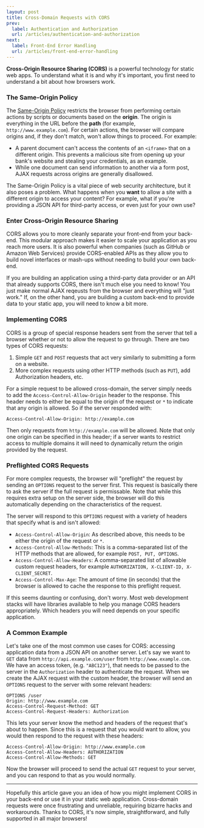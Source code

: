 ```yaml
---
layout: post
title: Cross-Domain Requests with CORS
prev:
  label: Authentication and Authorization
  url: /articles/authentication-and-authorization
next:
  label: Front-End Error Handling
  url: /articles/front-end-error-handling
---
```


**Cross-Origin Resource Sharing (CORS)** is a powerful technology for static web apps. To understand
what it is and why it's important, you first need to understand a bit about how browsers work.

### The Same-Origin Policy

The [Same-Origin Policy](https://developer.mozilla.org/en-US/docs/Web/JavaScript/Same_origin_policy_for_JavaScript)
restricts the browser from performing certain actions by scripts or documents based on
the **origin**. The origin is everything in the URL before the **path** (for example,
`http://www.example.com`). For certain actions, the browser will compare origins and, if
they don't match, won't allow things to proceed. For example:

* A parent document can't access the contents of an `<iframe>` that on a different
  origin. This prevents a malicious site from opening up your bank's website and stealing
  your credentials, as an example.
* While one document can send information to another via a form post, AJAX
  requests across origins are generally disallowed.
  
The Same-Origin Policy is a vital piece of web security architecture, but it also poses
a problem. What happens when you **want** to allow a site with a different origin to
access your content? For example, what if you're providing a JSON API for third-party access,
or even just for your own use?

### Enter Cross-Origin Resource Sharing

CORS allows you to more cleanly separate your front-end from your back-end. This modular
approach makes it easier to scale your application as you reach more users. It is also
powerful when companies (such as GitHub or Amazon Web Services) provide CORS-enabled APIs
as they allow you to build novel interfaces or mash-ups without needing to build your own
back-end.

If you are building an application using a third-party data provider or an API that already
supports CORS, there isn't much else you need to know! You just make normal AJAX reqeusts
from the browser and everything will "just work." If, on the other hand, you are building a 
custom back-end to provide data to your static app, you will need to know a bit more.

### Implementing CORS

CORS is a group of special response headers sent from the server that tell a browser whether
or not to allow the request to go through. There are two types of CORS requests:

1. Simple `GET` and `POST` requests that act very similarly to submitting a form on a website.
2. More complex requests using other HTTP methods (such as `PUT`), add Authorization headers, etc.

For a simple request to be allowed cross-domain, the server simply needs to add the
`Access-Control-Allow-Origin` header to the response. This header needs to either be equal to
the origin of the request or `*` to indicate that any origin is allowed. So if the server
responded with:

    Access-Control-Allow-Origin: http://example.com
    
Then only requests from `http://example.com` will be allowed. Note that only one origin can be
specified in this header; if a server wants to restrict access to multiple domains it will need
to dynamically return the origin provided by the request.

### Preflighted CORS Requests

For more complex requests, the browser will "preflight" the request by sending an `OPTIONS` request
to the server first. This request is basically there to ask the server if the full request is
permissable. Note that while this requires extra setup on the server side, the browser will do this
automatically depending on the characteristics of the request.

The server will respond to this `OPTIONS` request with a variety of headers that specify what is and
isn't allowed:

* `Access-Control-Allow-Origin`: As described above, this needs to be either the origin of the request
  or `*`.
* `Access-Control-Allow-Methods`: This is a comma-separated list of the HTTP methods that are allowed,
  for example `POST, PUT, OPTIONS`.
* `Access-Control-Allow-Headers`: A comma-separated list of allowable custom request headers, for example
  `AUTHORIZATION, X-CLIENT-ID, X-CLIENT_SECRET`.
* `Access-Control-Max-Age`: The amount of time (in seconds) that the browser is allowed to cache the
  response to this preflight request.
  
If this seems daunting or confusing, don't worry. Most web development stacks will have libraries available
to help you manage CORS headers appropriately. Which headers you will need depends on your specific application.

### A Common Example

Let's take one of the most common use cases for CORS: accessing application data from a JSON API on another
server. Let's say we want to `GET` data from `http://api.example.com/user` from `http://www.example.com`.
We have an access token, (e.g. `"ABC123"`), that needs to be passed to the server in the `Authorization`
header to authenticate the request. When we create the AJAX request with the custom header, the browser
will send an `OPTIONS` request to the server with some relevant headers:

    OPTIONS /user
    Origin: http://www.example.com
    Access-Control-Request-Method: GET
    Access-Control-Request-Headers: Authorization
    
This lets your server know the method and headers of the request that's about to happen. Since this is a
request that you would want to allow, you would then respond to the request with these headers:

    Access-Control-Allow-Origin: http://www.example.com
    Access-Control-Allow-Headers: AUTHORIZATION
    Access-Control-Allow-Methods: GET
    
Now the browser will proceed to send the actual `GET` request to your server, and you can respond to that
as you would normally.

---

Hopefully this article gave you an idea of how you might implement CORS in your back-end or use it in your
static web application. Cross-domain requests were once frustrating and unreliable, requiring bizarre hacks
and workarounds. Thanks to CORS, it's now simple, straightforward, and fully supported in all major browsers!